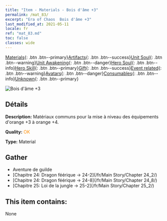 ```yaml
---
title: "Item - Materials - Bois d'âme +3"
permalink: /mat_83/
excerpt: "Era of Chaos  Bois d'âme +3"
last_modified_at: 2021-05-11
locale: fr
ref: "mat_83.md"
toc: false
classes: wide
---
```

 [Materials](/ItemsFR/){: .btn .btn--primary}[Artifacts](/ItemsFR/Artifacts/){: .btn .btn--success}[Unit Soul](/ItemsFR/UnitSoul/){: .btn .btn--warning}[Unit Awakening](/ItemsFR/UnitAwakening/){: .btn .btn--danger}[Hero Soul](/ItemsFR/HeroSoul/){: .btn .btn--info}[Hero Skill](/ItemsFR/HeroSkill/){: .btn .btn--primary}[Gift](/ItemsFR/Gift/){: .btn .btn--success}[Event related](/ItemsFR/Events/){: .btn .btn--warning}[Avatars](/ItemsFR/Avatars/){: .btn .btn--danger}[Consumables](/ItemsFR/Consumables/){: .btn .btn--info}[Unknown](/ItemsFR/Unknown/){: .btn .btn--primary}

 ![Bois d'âme +3](/images/t/i_cailiao_mucai3.png)

## Détails
 **Description:** Matériaux communs pour la mise à niveau des équipements d'orange +3 à orange +4.

 **Quality:** <span style="color: #FF8C00">OK</span>

 **Type:** Material

## Gather

*    Aventure de guilde 
*    [Chapitre 24: Dragon féérique -> 24-2](/fr/Main Story/Chapter 24_2/) 
*    [Chapitre 24: Dragon féérique -> 24-8](/fr/Main Story/Chapter 24_8/) 
*    [Chapitre 25: Loi de la jungle -> 25-2](/fr/Main Story/Chapter 25_2/) 

## This item contains:

  None

